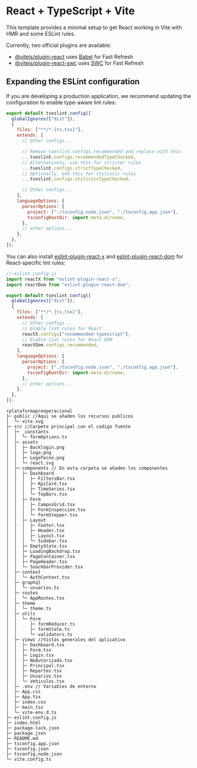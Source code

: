 # React + TypeScript + Vite

This template provides a minimal setup to get React working in Vite with HMR and some ESLint rules.

Currently, two official plugins are available:

- [@vitejs/plugin-react](https://github.com/vitejs/vite-plugin-react/blob/main/packages/plugin-react) uses [Babel](https://babeljs.io/) for Fast Refresh
- [@vitejs/plugin-react-swc](https://github.com/vitejs/vite-plugin-react/blob/main/packages/plugin-react-swc) uses [SWC](https://swc.rs/) for Fast Refresh

## Expanding the ESLint configuration

If you are developing a production application, we recommend updating the configuration to enable type-aware lint rules:

```js
export default tseslint.config([
  globalIgnores(["dist"]),
  {
    files: ["**/*.{ts,tsx}"],
    extends: [
      // Other configs...

      // Remove tseslint.configs.recommended and replace with this
      ...tseslint.configs.recommendedTypeChecked,
      // Alternatively, use this for stricter rules
      ...tseslint.configs.strictTypeChecked,
      // Optionally, add this for stylistic rules
      ...tseslint.configs.stylisticTypeChecked,

      // Other configs...
    ],
    languageOptions: {
      parserOptions: {
        project: ["./tsconfig.node.json", "./tsconfig.app.json"],
        tsconfigRootDir: import.meta.dirname,
      },
      // other options...
    },
  },
]);
```

You can also install [eslint-plugin-react-x](https://github.com/Rel1cx/eslint-react/tree/main/packages/plugins/eslint-plugin-react-x) and [eslint-plugin-react-dom](https://github.com/Rel1cx/eslint-react/tree/main/packages/plugins/eslint-plugin-react-dom) for React-specific lint rules:

```js
// eslint.config.js
import reactX from "eslint-plugin-react-x";
import reactDom from "eslint-plugin-react-dom";

export default tseslint.config([
  globalIgnores(["dist"]),
  {
    files: ["**/*.{ts,tsx}"],
    extends: [
      // Other configs...
      // Enable lint rules for React
      reactX.configs["recommended-typescript"],
      // Enable lint rules for React DOM
      reactDom.configs.recommended,
    ],
    languageOptions: {
      parserOptions: {
        project: ["./tsconfig.node.json", "./tsconfig.app.json"],
        tsconfigRootDir: import.meta.dirname,
      },
      // other options...
    },
  },
]);
```

```
rplataformapreoperacional
├─ public //Aqui se añaden los recursos publicos
│  └─ vite.svg
├─ src //Carpeta principal con el codigo fuente
│  ├─ _constants
│  │  └─ formOptions.ts
│  ├─ assets
│  │  ├─ Backlogin.png
│  │  ├─ logo.png
│  │  ├─ LogoTecno.png
│  │  └─ react.svg
│  ├─ components // En esta carpeta se añaden los componentes
│  │  ├─ Dashboard
│  │  │  ├─ FiltersBar.tsx
│  │  │  ├─ KpiCard.tsx
│  │  │  ├─ TimeSeries.tsx
│  │  │  └─ TopBars.tsx
│  │  ├─ Form
│  │  │  ├─ CamposGrid.tsx
│  │  │  ├─ FormInspeccion.tsx
│  │  │  └─ FormStepper.tsx
│  │  ├─ Layout
│  │  │  ├─ Footer.tsx
│  │  │  ├─ Header.tsx
│  │  │  ├─ Layout.tsx
│  │  │  └─ Sidebar.tsx
│  │  ├─ EmptyState.tsx
│  │  ├─ LoadingBackdrop.tsx
│  │  ├─ PageContainer.tsx
│  │  ├─ PageHeader.tsx
│  │  └─ SnackbarProvider.tsx
│  ├─ context
│  │  └─ AuthContext.tsx
│  ├─ graphql
│  │  └─ usuarios.ts
│  ├─ routes
│  │  └─ AppRoutes.tsx
│  ├─ theme
│  │  └─ theme.ts
│  ├─ utils
│  │  └─ Form
│  │     ├─ formReducer.ts
│  │     ├─ formState.ts
│  │     └─ validators.ts
│  ├─ views //Vistas generales del aplicativo
│  │  ├─ Dashboard.tsx
│  │  ├─ Form.tsx
│  │  ├─ Login.tsx
│  │  ├─ NoAutorizado.tsx
│  │  ├─ Principal.tsx
│  │  ├─ Reportes.tsx
│  │  ├─ Usuarios.tsx
│  │  └─ Vehiculos.tsx
│  ├─ .env // Variables de entorno
│  ├─ App.css
│  ├─ App.tsx
│  ├─ index.css
│  ├─ main.tsx
│  └─ vite-env.d.ts
├─ eslint.config.js
├─ index.html
├─ package-lock.json
├─ package.json
├─ README.md
├─ tsconfig.app.json
├─ tsconfig.json
├─ tsconfig.node.json
└─ vite.config.ts

```
